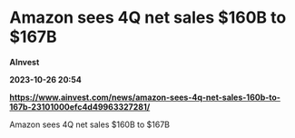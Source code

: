 # Amazon sees 4Q net sales $160B to $167B
**AInvest**

**2023-10-26 20:54**

**https://www.ainvest.com/news/amazon-sees-4q-net-sales-160b-to-167b-23101000efc4d49963327281/**

Amazon sees 4Q net sales $160B to $167B